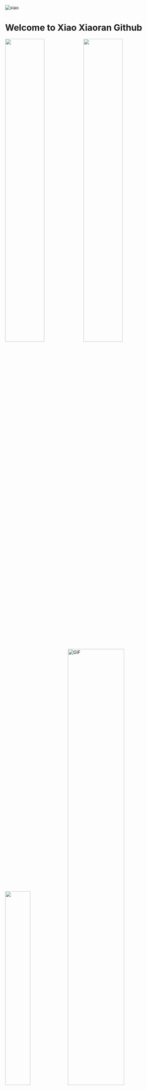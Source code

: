 ![xiao](https://img-blog.csdnimg.cn/20210518211707779.png#pic_center)


# Welcome to Xiao Xiaoran Github

<img src="https://media.giphy.com/media/836HiJc7pgzy8iNXCn/giphy.gif" width="50%" ><img src="https://media.giphy.com/media/836HiJc7pgzy8iNXCn/giphy.gif" width="50%" >

<img src="https://github-readme-stats.vercel.app/api/top-langs/?username=xiaoxiaoranxxx&theme=tokyonight&show_icons=true" width="40%" height=""  /><img alt="GIF" src="https://media.giphy.com/media/iIqmM5tTjmpOB9mpbn/giphy.gif" width="60%"  />

<br/>

![`xiaoxiaoran`'s Github stats](https://github-readme-stats.vercel.app/api?username=xiaoxiaoranxxx&show_icons=true&theme=dark)
